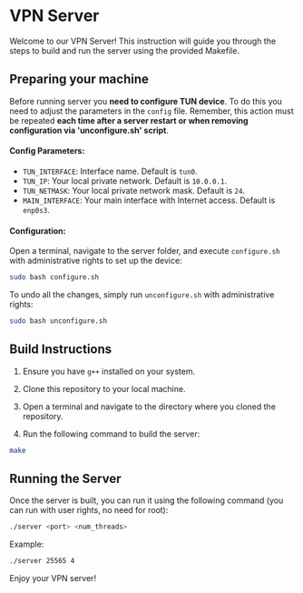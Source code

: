 # VPN Server

Welcome to our VPN Server! This instruction will guide you through the steps to build and run the server using the provided Makefile.



## Preparing your machine

Before running server you **need to configure TUN device**. To do this you need to adjust the parameters in the `config` file. Remember, this action must be repeated **each time after a server restart or when removing configuration via 'unconfigure.sh' script**.

#### Config Parameters:
- `TUN_INTERFACE`: Interface name. Default is `tun0`.
- `TUN_IP`: Your local private network. Default is `10.0.0.1`.
- `TUN_NETMASK`: Your local private network mask. Default is `24`.
- `MAIN_INTERFACE`: Your main interface with Internet access. Default is `enp0s3`.

#### Configuration:

Open a terminal, navigate to the server folder, and execute `configure.sh` with administrative rights to set up the device:
```sh
sudo bash configure.sh
```

To undo all the changes, simply run `unconfigure.sh` with administrative rights:
```sh
sudo bash unconfigure.sh
```



## Build Instructions

1. Ensure you have `g++` installed on your system.

2. Clone this repository to your local machine.

3. Open a terminal and navigate to the directory where you cloned the repository.

4. Run the following command to build the server: 

```sh
make
```



## Running the Server

Once the server is built, you can run it using the following command (you can run with user rights, no need for root):

```sh
./server <port> <num_threads>
```

Example: 
```sh
./server 25565 4
```

Enjoy your VPN server!

